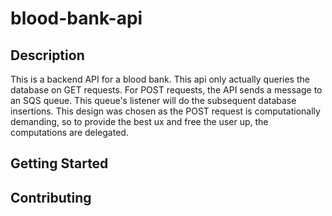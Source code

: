 # blood-bank-api

## Description

This is a backend API for a blood bank. This api only actually queries the database on GET requests. For POST requests, the API sends a message to an SQS queue. This queue's listener will do the subsequent database insertions. This design was chosen as the POST request is computationally demanding, so to provide the best ux and free the user up, the computations are delegated.

## Getting Started

## Contributing

